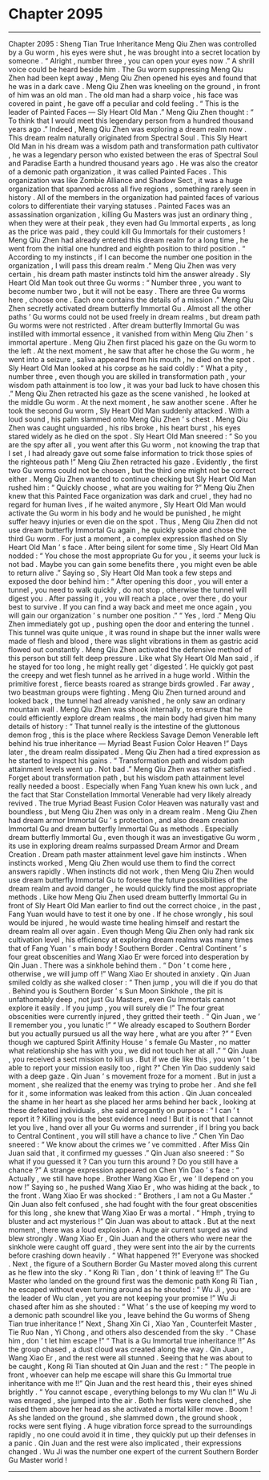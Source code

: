 
# Chapter 2095


---

Chapter 2095 : Sheng Tian True Inheritance
Meng Qiu Zhen was controlled by a Gu worm , his eyes were shut , he was brought into a secret location by someone .
“ Alright , number three , you can open your eyes now .” A shrill voice could be heard beside him .
The Gu worm suppressing Meng Qiu Zhen had been kept away , Meng Qiu Zhen opened his eyes and found that he was in a dark cave .
Meng Qiu Zhen was kneeling on the ground , in front of him was an old man .
The old man had a sharp voice , his face was covered in paint , he gave off a peculiar and cold feeling .
“ This is the leader of Painted Faces — Sly Heart Old Man .” Meng Qiu Zhen thought : “ To think that I would meet this legendary person from a hundred thousand years ago .”
Indeed , Meng Qiu Zhen was exploring a dream realm now .
This dream realm naturally originated from Spectral Soul .
This Sly Heart Old Man in his dream was a wisdom path and transformation path cultivator , he was a legendary person who existed between the eras of Spectral Soul and Paradise Earth a hundred thousand years ago . He was also the creator of a demonic path organization , it was called Painted Faces .
This organization was like Zombie Alliance and Shadow Sect , it was a huge organization that spanned across all five regions , something rarely seen in history .
All of the members in the organization had painted faces of various colors to differentiate their varying statuses .
Painted Faces was an assassination organization , killing Gu Masters was just an ordinary thing , when they were at their peak , they even had Gu Immortal experts , as long as the price was paid , they could kill Gu Immortals for their customers !
Meng Qiu Zhen had already entered this dream realm for a long time , he went from the initial one hundred and eighth position to third position .
“ According to my instincts , if I can become the number one position in the organization , I will pass this dream realm .” Meng Qiu Zhen was very certain , his dream path master instincts told him the answer already .
Sly Heart Old Man took out three Gu worms : “ Number three , you want to become number two , but it will not be easy . There are three Gu worms here , choose one . Each one contains the details of a mission .”
Meng Qiu Zhen secretly activated dream butterfly Immortal Gu .
Almost all the other paths ’ Gu worms could not be used freely in dream realms , but dream path Gu worms were not restricted .
After dream butterfly Immortal Gu was instilled with immortal essence , it vanished from within Meng Qiu Zhen ’ s immortal aperture .
Meng Qiu Zhen first placed his gaze on the Gu worm to the left .
At the next moment , he saw that after he chose the Gu worm , he went into a seizure , saliva appeared from his mouth , he died on the spot .
Sly Heart Old Man looked at his corpse as he said coldly : “ What a pity , number three , even though you are skilled in transformation path , your wisdom path attainment is too low , it was your bad luck to have chosen this .”
Meng Qiu Zhen retracted his gaze as the scene vanished , he looked at the middle Gu worm .
At the next moment , he saw another scene .
After he took the second Gu worm , Sly Heart Old Man suddenly attacked .
With a loud sound , his palm slammed onto Meng Qiu Zhen ’ s chest .
Meng Qiu Zhen was caught unguarded , his ribs broke , his heart burst , his eyes stared widely as he died on the spot .
Sly Heart Old Man sneered : “ So you are the spy after all , you went after this Gu worm , not knowing the trap that I set , I had already gave out some false information to trick those spies of the righteous path !”
Meng Qiu Zhen retracted his gaze .
Evidently , the first two Gu worms could not be chosen , but the third one might not be correct either .
Meng Qiu Zhen wanted to continue checking but Sly Heart Old Man rushed him : “ Quickly choose , what are you waiting for ?”
Meng Qiu Zhen knew that this Painted Face organization was dark and cruel , they had no regard for human lives , if he waited anymore , Sly Heart Old Man would activate the Gu worm in his body and he would be punished , he might suffer heavy injuries or even die on the spot .
Thus , Meng Qiu Zhen did not use dream butterfly Immortal Gu again , he quickly spoke and chose the third Gu worm .
For just a moment , a complex expression flashed on Sly Heart Old Man ’ s face .
After being silent for some time , Sly Heart Old Man nodded : “ You chose the most appropriate Gu for you , it seems your luck is not bad . Maybe you can gain some benefits there , you might even be able to return alive .”
Saying so , Sly Heart Old Man took a few steps and exposed the door behind him : “ After opening this door , you will enter a tunnel , you need to walk quickly , do not stop , otherwise the tunnel will digest you . After passing it , you will reach a place , over there , do your best to survive . If you can find a way back and meet me once again , you will gain our organization ’ s number one position .”
“ Yes , lord .” Meng Qiu Zhen immediately got up , pushing open the door and entering the tunnel .
This tunnel was quite unique , it was round in shape but the inner walls were made of flesh and blood , there was slight vibrations in them as gastric acid flowed out constantly .
Meng Qiu Zhen activated the defensive method of this person but still felt deep pressure . Like what Sly Heart Old Man said , if he stayed for too long , he might really get ‘ digested ’.
He quickly got past the creepy and wet flesh tunnel as he arrived in a huge world .
Within the primitive forest , fierce beasts roared as strange birds growled .
Far away , two beastman groups were fighting .
Meng Qiu Zhen turned around and looked back , the tunnel had already vanished , he only saw an ordinary mountain wall .
Meng Qiu Zhen was shook internally , to ensure that he could efficiently explore dream realms , the main body had given him many details of history : “ That tunnel really is the intestine of the gluttonous demon frog , this is the place where Reckless Savage Demon Venerable left behind his true inheritance — Myriad Beast Fusion Color Heaven !”
Days later , the dream realm dissipated .
Meng Qiu Zhen had a tired expression as he started to inspect his gains .
“ Transformation path and wisdom path attainment levels went up . Not bad .” Meng Qiu Zhen was rather satisfied .
Forget about transformation path , but his wisdom path attainment level really needed a boost .
Especially when Fang Yuan knew his own luck , and the fact that Star Constellation Immortal Venerable had very likely already revived .
The true Myriad Beast Fusion Color Heaven was naturally vast and boundless , but Meng Qiu Zhen was only in a dream realm .
Meng Qiu Zhen had dream armor Immortal Gu ’ s protection , and also dream creation Immortal Gu and dream butterfly Immortal Gu as methods . Especially dream butterfly Immortal Gu , even though it was an investigative Gu worm , its use in exploring dream realms surpassed Dream Armor and Dream Creation .
Dream path master attainment level gave him instincts .
When instincts worked , Meng Qiu Zhen would use them to find the correct answers rapidly .
When instincts did not work , then Meng Qiu Zhen would use dream butterfly Immortal Gu to foresee the future possibilities of the dream realm and avoid danger , he would quickly find the most appropriate methods .
Like how Meng Qiu Zhen used dream butterfly Immortal Gu in front of Sly Heart Old Man earlier to find out the correct choice , in the past , Fang Yuan would have to test it one by one . If he chose wrongly , his soul would be injured , he would waste time healing himself and restart the dream realm all over again .
Even though Meng Qiu Zhen only had rank six cultivation level , his efficiency at exploring dream realms was many times that of Fang Yuan ’ s main body !
Southern Border .
Central Continent ’ s four great obscenities and Wang Xiao Er were forced into desperation by Qin Juan .
There was a sinkhole behind them .
“ Don ’ t come here , otherwise , we will jump off !” Wang Xiao Er shouted in anxiety .
Qin Juan smiled coldly as she walked closer : “ Then jump , you will die if you do that . Behind you is Southern Border ’ s Sun Moon Sinkhole , the pit is unfathomably deep , not just Gu Masters , even Gu Immortals cannot explore it easily . If you jump , you will surely die !”
The four great obscenities were currently injured , they gritted their teeth .
“ Qin Juan , we ’ ll remember you , you lunatic !”
“ We already escaped to Southern Border but you actually pursued us all the way here , what are you after ?”
“ Even though we captured Spirit Affinity House ’ s female Gu Master , no matter what relationship she has with you , we did not touch her at all .”
“ Qin Juan , you received a sect mission to kill us . But if we die like this , you won ’ t be able to report your mission easily too , right ?” Chen Yin Dao suddenly said with a deep gaze .
Qin Juan ’ s movement froze for a moment .
But in just a moment , she realized that the enemy was trying to probe her .
And she fell for it , some information was leaked from this action .
Qin Juan concealed the shame in her heart as she placed her arms behind her back , looking at these defeated individuals , she said arrogantly on purpose : “ I can ’ t report it ? Killing you is the best evidence I need ! But it is not that I cannot let you live , hand over all your Gu worms and surrender , if I bring you back to Central Continent , you will still have a chance to live .”
Chen Yin Dao sneered : “ We know about the crimes we ’ ve committed . After Miss Qin Juan said that , it confirmed my guesses .”
Qin Juan also sneered : “ So what if you guessed it ? Can you turn this around ? Do you still have a chance ?”
A strange expression appeared on Chen Yin Dao ’ s face : “ Actually , we still have hope . Brother Wang Xiao Er , we ’ ll depend on you now !”
Saying so , he pushed Wang Xiao Er , who was hiding at the back , to the front .
Wang Xiao Er was shocked : “ Brothers , I am not a Gu Master .”
Qin Juan also felt confused , she had fought with the four great obscenities for this long , she knew that Wang Xiao Er was a mortal .
“ Hmph , trying to bluster and act mysterious !” Qin Juan was about to attack .
But at the next moment , there was a loud explosion .
A huge air current surged as wind blew strongly .
Wang Xiao Er , Qin Juan and the others who were near the sinkhole were caught off guard , they were sent into the air by the currents before crashing down heavily .
“ What happened ?!” Everyone was shocked .
Next , the figure of a Southern Border Gu Master moved along this current as he flew into the sky .
“ Kong Ri Tian , don ’ t think of leaving !!”
The Gu Master who landed on the ground first was the demonic path Kong Ri Tian , he escaped without even turning around as he shouted : “ Wu Ji , you are the leader of Wu clan , yet you are not keeping your promise !”
Wu Ji chased after him as she shouted : “ What ’ s the use of keeping my word to a demonic path scoundrel like you , leave behind the Gu worms of Sheng Tian true inheritance !”
Next , Shang Xin Ci , Xiao Yan , Counterfeit Master , Tie Ruo Nan , Yi Chong , and others also descended from the sky .
“ Chase him , don ’ t let him escape !”
“ That is a Gu Immortal true inheritance !!”
As the group chased , a dust cloud was created along the way .
Qin Juan , Wang Xiao Er , and the rest were all stunned .
Seeing that he was about to be caught , Kong Ri Tian shouted at Qin Juan and the rest : “ The people in front , whoever can help me escape will share this Gu Immortal true inheritance with me !!”
Qin Juan and the rest heard this , their eyes shined brightly .
“ You cannot escape , everything belongs to my Wu clan !!” Wu Ji was enraged , she jumped into the air .
Both her fists were clenched , she raised them above her head as she activated a mortal killer move .
Boom !
As she landed on the ground , she slammed down , the ground shook , rocks were sent flying .
A huge vibration force spread to the surroundings rapidly , no one could avoid it in time , they quickly put up their defenses in a panic .
Qin Juan and the rest were also implicated , their expressions changed .
Wu Ji was the number one expert of the current Southern Border Gu Master world !

---

